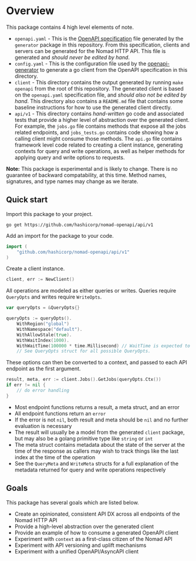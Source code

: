 # Overview

This package contains 4 high level elements of note.

- `openapi.yaml` - This is the [OpenAPI specification](https://github.com/OAI/OpenAPI-Specification)
file generated by the `generator` package in this repository. From this
specification, clients and servers can be generated for the Nomad HTTP API. This
file is generated and _should never be edited by hand_.
- `config.yaml` - This is the configuration file used by the [openapi-generator](https://openapi-generator.tech/)
to generate a go client from the OpenAPI specification in this directory.
- `client` - This directory contains the output generated by running `make openapi`
from the root of this repository. The generated client is based on the `openapi.yaml`
specification file, and _should also not be edited by hand_. This directory also
contains a `README.md` file that contains some baseline instructions for how to use
the generated client directly.
- `api/v1` - This directory contains _hand-written_ go code and associated tests
that provide a higher level of abstraction over the generated client. For example,
the `jobs.go` file contains methods that expose all the jobs related endpoints, and
`jobs_tests.go` contains code showing how a calling client might consume those methods.
The `api.go` file contains framework level code related to creating a client instance,
generating contexts for query and write operations, as well as helper methods for
applying query and write options to requests.

**Note:** This package is experimental and is likely to change. There is no guarantee
of backward compatability, at this time. Method names, signatures, and type names
may change as we iterate.

## Quick start

Import this package to your project.

```shell
go get https://github.com/hashicorp/nomad-openapi/api/v1
```

Add an import for the package to your code.

```go
import (
	"github.com/hashicorp/nomad-openapi/api/v1"
)
```

Create a client instance.

```go
client, err := NewClient()
```

All operations are modeled as either queries or writes. Queries require `QueryOpts`
and writes require `WriteOpts`.

```go
var queryOpts = &QueryOpts{}

queryOpts := queryOpts().
    WithRegion("global")
    WithNamespace("default").
    WithAllowStale(true).
    WithWaitIndex(1000).
    WithWaitTime(100000 * time.Millisecond) // WaitTime is expected to always be defined in milliseconds
    // See QueryOpts struct for all possible QueryOpts.
```

These options can then be converted to a context, and passed to each API endpoint
as the first argument.

```go
result, meta, err := client.Jobs().GetJobs(queryOpts.Ctx())
if err != nil {
	// do error handling
}
```

- Most endpoint functions returns a result, a meta struct, and an error
- All endpoint functions return an `error`
- If the error is not `nil`, both result and meta should be `nil` and no further
evaluation is necessary
- The result will usually be a model from the generated `client` package, but may also be a golang primitive type like
`string` or `int`
- The meta struct contains metadata about the state of the server at the time of
the response as callers may wish to track things like the last index at the time
of the operation
- See the `QueryMeta` and `WriteMeta` structs for a full explanation of the metadata
returned for query and write operations respectively

## Goals

This package has several goals which are listed below.

- Create an opinionated, consistent API DX across all endpoints of the Nomad HTTP API
- Provide a high-level abstraction over the generated client
- Provide an example of how to consume a generated OpenAPI client
- Experiment with `context` as a first-class citizen of the Nomad API
- Experiment with API versioning and uplift mechanisms
- Experiment with a unified OpenAPI/AsyncAPI client

